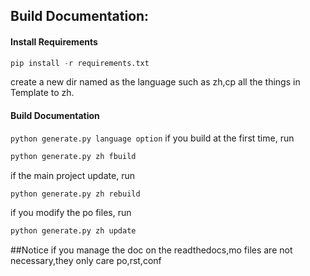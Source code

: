 ## Build Documentation:
#### Install Requirements

```python
pip install -r requirements.txt
```
create a new dir named as the language such as zh,cp all the things in Template to zh.  
#### Build Documentation
`python generate.py language option`
if you build at the first time, run
```python
python generate.py zh fbuild
```
if the main project update, run
```python
python generate.py zh rebuild
```
if you modify the po files, run
```python
python generate.py zh update
```

##Notice
if you manage the doc on the readthedocs,mo files are not necessary,they only care po,rst,conf 